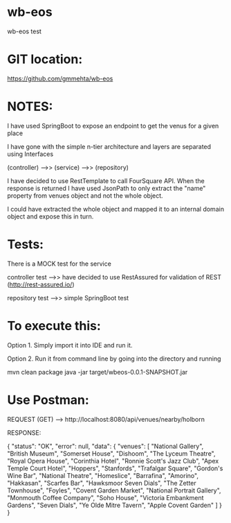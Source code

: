 # wb-eos
wb-eos test


GIT location:
=============

https://github.com/gmmehta/wb-eos


NOTES:
======

I have used SpringBoot to expose an endpoint to get the venus for a given place

I have gone with the simple n-tier architecture and layers are separated using Interfaces 

(controller) -->> (service) -->> (repository)

I have decided to use RestTemplate to call FourSquare API. 
When the response is returned I have used JsonPath to only extract the "name" property from venues object 
and not the whole object. 

I could have extracted the whole object and mapped it to an internal domain object and expose this in turn.

Tests:
======

There is a MOCK test for the service

controller test -->> have decided to use RestAssured for validation of REST (http://rest-assured.io/)

repository test -->> simple SpringBoot test


To execute this:
================

Option 1. Simply import it into IDE and run it.

Option 2. Run it from command line by going into the directory and running
  
  mvn clean package
  java -jar target/wbeos-0.0.1-SNAPSHOT.jar


Use Postman:
============

REQUEST (GET) --> http://localhost:8080/api/venues/nearby/holborn

RESPONSE:

{
    "status": "OK",
    "error": null,
    "data": {
        "venues": [
            "National Gallery",
            "British Museum",
            "Somerset House",
            "Dishoom",
            "The Lyceum Theatre",
            "Royal Opera House",
            "Corinthia Hotel",
            "Ronnie Scott's Jazz Club",
            "Apex Temple Court Hotel",
            "Hoppers",
            "Stanfords",
            "Trafalgar Square",
            "Gordon's Wine Bar",
            "National Theatre",
            "Homeslice",
            "Barrafina",
            "Amorino",
            "Hakkasan",
            "Scarfes Bar",
            "Hawksmoor Seven Dials",
            "The Zetter Townhouse",
            "Foyles",
            "Covent Garden Market",
            "National Portrait Gallery",
            "Monmouth Coffee Company",
            "Soho House",
            "Victoria Embankment Gardens",
            "Seven Dials",
            "Ye Olde Mitre Tavern",
            "Apple Covent Garden"
        ]
    }
}